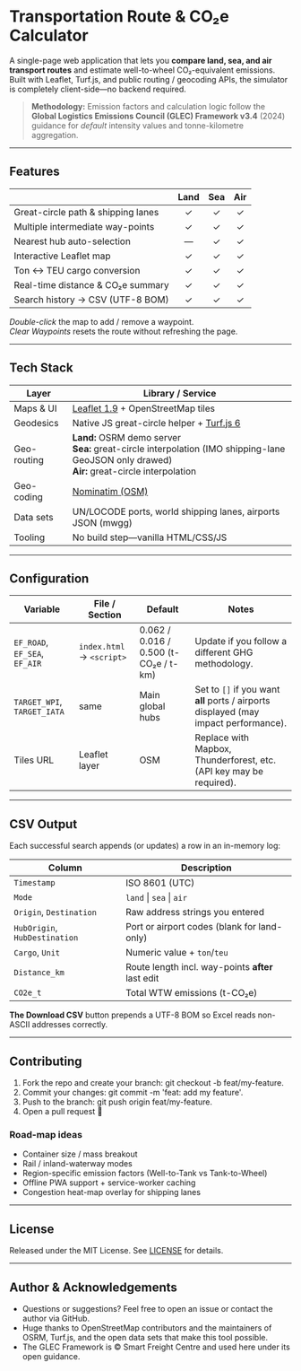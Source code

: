 # Transportation Route & CO₂e Calculator

A single-page web application that lets you **compare land, sea, and air transport routes** and estimate well-to-wheel CO₂-equivalent emissions.  
Built with Leaflet, Turf.js, and public routing / geocoding APIs, the simulator is completely client-side—no backend required.
> **Methodology:** Emission factors and calculation logic follow the **Global Logistics Emissions Council (GLEC) Framework v3.4** (2024) guidance for *default* intensity values and tonne-kilometre aggregation.

---

## Features

|                                     | Land | Sea | Air |
|-------------------------------------|:----:|:---:|:---:|
| Great-circle path & shipping lanes  | ✓    | ✓   | ✓   |
| Multiple intermediate way-points    | ✓    | ✓   | ✓   |
| Nearest hub auto-selection          | —     | ✓   | ✓   |
| Interactive Leaflet map             | ✓    | ✓   | ✓   |
| Ton ↔ TEU cargo conversion          | ✓    | ✓   | ✓   |
| Real-time distance & CO₂e summary   | ✓    | ✓   | ✓   |
| Search history → CSV (UTF-8 BOM)    | ✓    | ✓   | ✓   |

*Double-click* the map to add / remove a waypoint.  
*Clear Waypoints* resets the route without refreshing the page.

---

## Tech Stack

| Layer        | Library / Service                                                 |
|--------------|-------------------------------------------------------------------|
| Maps & UI    | [Leaflet 1.9](https://leafletjs.com) + OpenStreetMap tiles         |
| Geodesics    | Native JS great-circle helper + [Turf.js 6](https://turfjs.org)    |
| Geo-routing  | **Land:** OSRM demo server<br>**Sea:** great-circle interpolation (IMO shipping-lane GeoJSON only drawed)<br>**Air:** great-circle interpolation |
| Geo-coding   | [Nominatim (OSM)](https://nominatim.openstreetmap.org)             |
| Data sets    | UN/LOCODE ports, world shipping lanes, airports JSON (mwgg)        |
| Tooling      | No build step—vanilla HTML/CSS/JS                                  |

---

## Configuration

| Variable                      | File / Section            | Default                               | Notes                                                                                |
| ----------------------------- | ------------------------- | ------------------------------------- | ------------------------------------------------------------------------------------ |
| `EF_ROAD`, `EF_SEA`, `EF_AIR` | `index.html` → `<script>` | 0.062 / 0.016 / 0.500 (t-CO₂e / t-km) | Update if you follow a different GHG methodology.                                    |
| `TARGET_WPI`, `TARGET_IATA`   | same                      | Main global hubs                      | Set to `[]` if you want **all** ports / airports displayed (may impact performance). |
| Tiles URL                     | Leaflet layer             | OSM                                   | Replace with Mapbox, Thunderforest, etc. (API key may be required).                  |

---

## CSV Output

Each successful search appends (or updates) a row in an in-memory log:

| Column                        | Description                                       |
| ----------------------------- | ------------------------------------------------- |
| `Timestamp`                   | ISO 8601 (UTC)                                    |
| `Mode`                        | `land` \| `sea` \| `air`                          |
| `Origin`, `Destination`       | Raw address strings you entered                   |
| `HubOrigin`, `HubDestination` | Port or airport codes (blank for land-only)       |
| `Cargo`, `Unit`               | Numeric value + `ton`/`teu`                       |
| `Distance_km`                 | Route length incl. way-points **after** last edit |
| `CO2e_t`                      | Total WTW emissions (t-CO₂e)                      |

**The Download CSV** button prepends a UTF-8 BOM so Excel reads non-ASCII addresses correctly.

---

## Contributing

1. Fork the repo and create your branch: git checkout -b feat/my-feature.
2. Commit your changes: git commit -m 'feat: add my feature'.
3. Push to the branch: git push origin feat/my-feature.
4. Open a pull request 🙏

### Road-map ideas
- Container size / mass breakout
- Rail / inland-waterway modes
- Region-specific emission factors (Well-to-Tank vs Tank-to-Wheel)
- Offline PWA support + service-worker caching
- Congestion heat-map overlay for shipping lanes

---

## License
Released under the MIT License. See [LICENSE](https://github.com/miumigy/rtco2/blob/main/LICENSE) for details.

---

## Author & Acknowledgements
- Questions or suggestions? Feel free to open an issue or contact the author via GitHub.
- Huge thanks to OpenStreetMap contributors and the maintainers of OSRM, Turf.js, and the open data sets that make this tool possible.
- The GLEC Framework is © Smart Freight Centre and used here under its open guidance.
